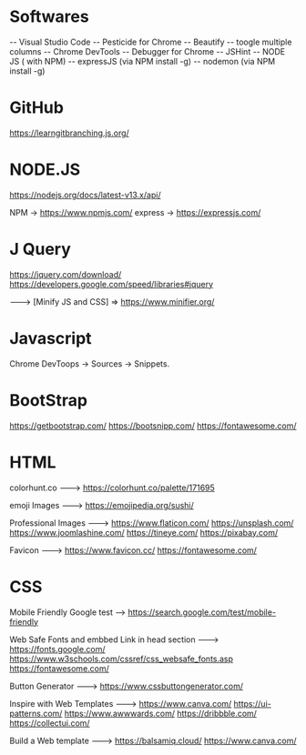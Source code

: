 # Softwares

-- Visual Studio Code
-- Pesticide for Chrome
-- Beautify 
-- toogle multiple columns
-- Chrome DevTools
-- Debugger for Chrome
-- JSHint
-- NODE JS ( with NPM) 
-- expressJS (via NPM install -g)
-- nodemon (via NPM install -g)



# GitHub
https://learngitbranching.js.org/


# NODE.JS
https://nodejs.org/docs/latest-v13.x/api/

NPM          -> https://www.npmjs.com/
express      -> https://expressjs.com/



# J Query
https://jquery.com/download/
https://developers.google.com/speed/libraries#jquery

---> [Minify JS and CSS] => https://www.minifier.org/


# Javascript
Chrome DevToops -> Sources -> Snippets.


# BootStrap 
https://getbootstrap.com/
https://bootsnipp.com/
https://fontawesome.com/

# HTML
colorhunt.co ---> 
https://colorhunt.co/palette/171695

emoji Images --->
https://emojipedia.org/sushi/

Professional Images --->
https://www.flaticon.com/
https://unsplash.com/
https://www.joomlashine.com/
https://tineye.com/
https://pixabay.com/

Favicon --->
https://www.favicon.cc/
https://fontawesome.com/

# CSS

Mobile Friendly Google test -->
https://search.google.com/test/mobile-friendly


Web Safe Fonts and embbed Link in head section --->
https://fonts.google.com/
https://www.w3schools.com/cssref/css_websafe_fonts.asp
https://fontawesome.com/

Button Generator --->
https://www.cssbuttongenerator.com/

Inspire with Web Templates --->
https://www.canva.com/
https://ui-patterns.com/
https://www.awwwards.com/
https://dribbble.com/
https://collectui.com/

Build a Web template --->
https://balsamiq.cloud/
https://www.canva.com/

